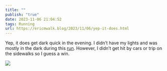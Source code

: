 ```yaml
---
title: ""
publish: "true"
date: 2023-11-06 21:04:52
tags: Running
url: https://ericmwalk.blog/2023/11/06/yep-it-does.html
---
```


Yep, it does get dark quick in the evening. I didn’t have my lights and was mostly in the dark during this [run](https://strava.com/activities/10173570160).  However, I didn’t get hit by cars or trip on the sidewalks so I guess a win.

![](https://ericmwalk.blog/uploads/2023/ef84b776-82be-4e34-a0af-97a39503bb47.jpg)